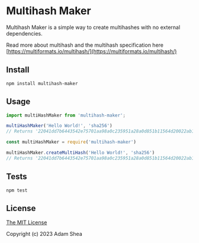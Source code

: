 # Multihash Maker
Multihash Maker is a simple way to create multihashes with no external dependencies.

Read more about multihash and the multihash specification here [https://multiformats.io/multihash/](https://multiformats.io/multihash/)
## Install
```
npm install multihash-maker
```
## Usage
```typescript
import multiHashMaker from 'multihash-maker';

multiHashMaker('Hello World!', 'sha256')
// Returns '22041dd7b6443542e75701aa98a0c235951a28a0d851b11564d20022ab11d2589a8'
```
```javascript
const multiHashMaker = require('multihash-maker')

multiHashMaker.createMultiHash('Hello World!', 'sha256')
// Returns '22041dd7b6443542e75701aa98a0c235951a28a0d851b11564d20022ab11d2589a8'
```

## Tests
```
npm test
```

## License

[The MIT License](http://opensource.org/licenses/MIT)

Copyright (c) 2023 Adam Shea
